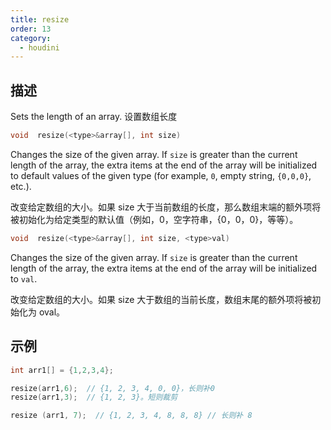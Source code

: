 ```yaml
---
title: resize
order: 13
category:
  - houdini
---
```

    
## 描述

Sets the length of an array. 设置数组长度

```c
void  resize(<type>&array[], int size)
```

Changes the size of the given array. If `size` is greater than the current length of the array, the extra items at the end of the array will be initialized to default values of the given type (for example, `0`, empty string, `{0,0,0}`, etc.).

改变给定数组的大小。如果 size 大于当前数组的长度，那么数组末端的额外项将被初始化为给定类型的默认值（例如，0，空字符串，{0，0，0}，等等）。

```c
void  resize(<type>&array[], int size, <type>val)
```

Changes the size of the given array. If `size` is greater than the current length of the array, the extra items at the end of the array will be initialized to `val`.

改变给定数组的大小。如果 size 大于数组的当前长度，数组末尾的额外项将被初始化为 oval。

## 示例

```c
int arr1[] = {1,2,3,4};

resize(arr1,6);  // {1, 2, 3, 4, 0, 0}，长则补0
resize(arr1,3);  // {1, 2, 3}。短则裁剪

resize (arr1, 7);  // {1, 2, 3, 4, 8, 8, 8} // 长则补 8

```
